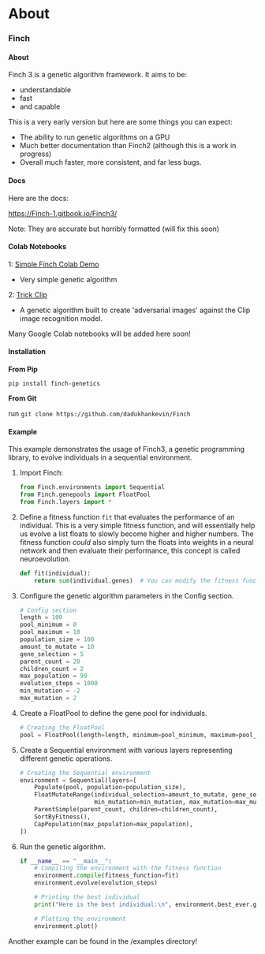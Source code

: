 # About

### Finch

#### About

Finch 3 is a genetic algorithm framework. It aims to be:

* understandable
* fast
* and capable

This is a very early version but here are some things you can expect:

* The ability to run genetic algorithms on a GPU
* Much better documentation than Finch2 (although this is a work in progress)
* Overall much faster, more consistent, and far less bugs.

#### Docs

Here are the docs:

https://Finch-1.gitbook.io/Finch3/

Note: They are accurate but horribly formatted (will fix this soon)

#### Colab Notebooks

1: [Simple Finch Colab Demo](https://colab.research.google.com/drive/1QK7zYTBSkud4V6QQQRCi0ofkJ9bFp9B9?usp=sharing)

* Very simple genetic algorithm

2: [Trick Clip](https://colab.research.google.com/drive/1q\_MDZAqofAbj-wkZHoWoWSP\_6osymLGK?usp=sharing)

* A genetic algorithm built to create 'adversarial images' against the Clip image recognition model.

Many Google Colab notebooks will be added here soon!

#### Installation

**From Pip**

`pip install finch-genetics`

**From Git**

run `git clone https://github.com/dadukhankevin/Finch`

#### Example

This example demonstrates the usage of Finch3, a genetic programming library, to evolve individuals in a sequential environment.

1.  Import Finch:

    ```python
    from Finch.environments import Sequential
    from Finch.genepools import FloatPool
    from Finch.layers import *
    ```
2.  Define a fitness function `fit` that evaluates the performance of an individual. This is a very simple fitness function, and will essentially help us evolve a list floats to slowly become higher and higher numbers. The fitness function _could_ also simply turn the floats into weights in a neural network and then evaluate their performance, this concept is called neuroevolution.

    ```python
    def fit(individual):
        return sum(individual.genes)  # You can modify the fitness function to make it interesting
    ```
3.  Configure the genetic algorithm parameters in the Config section.

    ```python
    # Config section
    length = 100
    pool_minimum = 0
    pool_maximum = 10
    population_size = 100
    amount_to_mutate = 10
    gene_selection = 5
    parent_count = 20
    children_count = 2
    max_population = 99
    evolution_steps = 1000
    min_mutation = -2
    max_mutation = 2
    ```
4.  Create a FloatPool to define the gene pool for individuals.

    ```python
    # Creating the FloatPool
    pool = FloatPool(length=length, minimum=pool_minimum, maximum=pool_maximum)
    ```
5.  Create a Sequential environment with various layers representing different genetic operations.

    ```python
    # Creating the Sequential environment
    environment = Sequential(layers=[
        Populate(pool, population=population_size),
        FloatMutateRange(individual_selection=amount_to_mutate, gene_selection=gene_selection,
                         min_mutation=min_mutation, max_mutation=max_mutation, keep_within_genepool_bounds=True),
        ParentSimple(parent_count, children=children_count),
        SortByFitness(),
        CapPopulation(max_population=max_population),
    ])
    ```
6.  Run the genetic algorithm.

    ```python
    if __name__ == "__main__":
        # Compiling the environment with the fitness function
        environment.compile(fitness_function=fit)
        environment.evolve(evolution_steps)

        # Printing the best individual
        print("Here is the best individual:\n", environment.best_ever.genes)

        # Plotting the environment
        environment.plot()
    ```

Another example can be found in the /examples directory!

